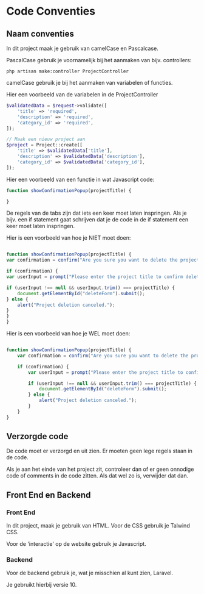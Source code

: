 # Code Conventies

## Naam conventies

In dit project maak je gebruik van camelCase en Pascalcase.

PascalCase gebruik je voornamelijk bij het aanmaken van bijv. controllers:

``` command
php artisan make:controller ProjectController
```
camelCase gebruik je bij het aanmaken van variabelen of functies.

Hier een voorbeeld van de variabelen in de ProjectController

```php
$validatedData = $request->validate([
    'title' => 'required',
    'description' => 'required',
    'category_id' => 'required',
]);

// Maak een nieuw project aan
$project = Project::create([
    'title' => $validatedData['title'],
    'description' => $validatedData['description'],
    'category_id' => $validatedData['category_id'],
]);
```

Hier een voorbeeld van een functie in wat Javascript code:

```javascript
function showConfirmationPopup(projectTitle) {

}

```


De regels van de tabs zijn dat iets een keer moet laten inspringen.  Als je bijv. een if statement gaat schrijven dat je de code in de if statement een keer moet laten inspringen. 

Hier is een voorbeeld van hoe je NIET moet doen:

```javascript

function showConfirmationPopup(projectTitle) {
var confirmation = confirm("Are you sure you want to delete the project: " + projectTitle + "?");

if (confirmation) {
var userInput = prompt("Please enter the project title to confirm deletion:", "");

if (userInput !== null && userInput.trim() === projectTitle) {
    document.getElementById("deleteForm").submit();
} else {
    alert("Project deletion canceled.");
}
}
}

```

Hier is een voorbeeld van hoe je WEL moet doen:

```javascript

function showConfirmationPopup(projectTitle) {
    var confirmation = confirm("Are you sure you want to delete the project: " + projectTitle + "?");

    if (confirmation) {
        var userInput = prompt("Please enter the project title to confirm deletion:", "");

        if (userInput !== null && userInput.trim() === projectTitle) {
            document.getElementById("deleteForm").submit();
        } else {
            alert("Project deletion canceled.");
        }
    }
}

```



## Verzorgde code

De code moet er verzorgd en uit zien. Er moeten geen lege regels staan in de code. 

Als je aan het einde van het project zit, controleer dan of er geen onnodige code of comments in de code zitten. Als dat wel zo is, verwijder dat dan.

## Front End en Backend
### Front End
In dit project, maak je gebruik van HTML. Voor de CSS gebruik je Talwind CSS.

Voor de 'interactie' op de website gebruik je Javascript.

### Backend
Voor de backend gebruik je, wat je misschien al kunt zien, Laravel.

Je gebruikt hierbij versie 10.

